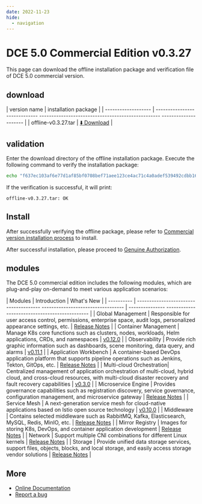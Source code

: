 ```yaml
---
date: 2022-11-23
hide:
  - navigation
---
```


# DCE 5.0 Commercial Edition v0.3.27

This page can download the offline installation package and verification file of DCE 5.0 commercial version.

## download

| version name | installation package |
| ------------------- | ----------------------------- -------------------------------------------------- --------------------- |
| offline-v0.3.27.tar | [:arrow_down: Download](https://proxy-qiniu-download-public.daocloud.io/DaoCloud_Enterprise/dce5/offline-v0.3.27.tar) |

## validation

Enter the download directory of the offline installation package. Execute the following command to verify the installation package:

```sh
echo "f637ec103af6e77d1af85bf0708bef71aee123ce4ac71c4a0adef539492cdbb1661a479d3e999cd51aa7cb47d49e001565908b237ef7999140e3435f6219bb08 offline25.vt0ar3"
```

If the verification is successful, it will print:

```none
offline-v0.3.27.tar: OK
```

## Install

After successfully verifying the offline package, please refer to [Commercial version installation process](../../install/commercial/start-install.md) to install.

After successful installation, please proceed to [Genuine Authorization](https://qingflow.com/f/e3291647).

## modules

The DCE 5.0 commercial edition includes the following modules, which are plug-and-play on-demand to meet various application scenarios:

| Modules | Introduction | What's New |
| ---------- | -------------------------------------- ---------------------------------- | --------------- ---------------------------------------------- |
| Global Management | Responsible for user access control, permissions, enterprise space, audit logs, personalized appearance settings, etc. | [Release Notes](../../release/rn5.0.md#_4) |
| Container Management | Manage K8s core functions such as clusters, nodes, workloads, Helm applications, CRDs, and namespaces | [v0.12.0](../../kpanda/03ProductBrief/release-notes.md#v0120) |
| Observability | Provide rich graphic information such as dashboards, scene monitoring, data query, and alarms | [v0.11.1](../../insight/03ProductBrief/releasenote.md#v0111) |
| Application Workbench | A container-based DevOps application platform that supports pipeline operations such as Jenkins, Tekton, GitOps, etc. | [Release Notes](../../amamba/01ProductBrief/releasenote.md) |
| Multi-cloud Orchestration| Centralized management of application orchestration of multi-cloud, hybrid cloud, and cross-cloud resources, with multi-cloud disaster recovery and fault recovery capabilities | [v0.3.0](../../kairship/01product/release-notes.md) |
| Microservice Engine | Provides governance capabilities such as registration discovery, service governance, configuration management, and microservice gateway | [Release Notes](../../release/rn5.0.md) |
| Service Mesh | A next-generation service mesh for cloud-native applications based on Istio open source technology | [v0.10.0](../../mspider/01Intro/release-notes.md) |
| Middleware | Contains selected middleware such as RabbitMQ, Kafka, Elasticsearch, MySQL, Redis, MinIO, etc. | [Release Notes](../../release/rn5.0.md) |
| Mirror Registry | Images for storing K8s, DevOps, and container application development | [Release Notes](../../release/rn5.0.md) |
| Network | Support multiple CNI combinations for different Linux kernels | [Release Notes](../../release/rn5.0.md) |
| Storage | Provide unified data storage services, support files, objects, blocks, and local storage, and easily access storage vendor solutions | [Release Notes](../../release/rn5.0.md) |

## More

- [Online Documentation](https://docs.daocloud.io/dce/what-is-dce/)
- [Report a bug](https://github.com/DaoCloud/DaoCloud-docs/issues)